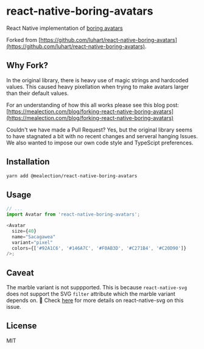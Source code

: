 # react-native-boring-avatars

React Native implementation of [boring avatars](https://boringavatars.com/)

Forked from [https://github.com/luhart/react-native-boring-avatars](https://github.com/luhart/react-native-boring-avatars).

## Why Fork?

In the original library, there is heavy use of magic strings and hardcoded values. This caused heavy pixellation when trying to make avatars larger than their default values.

For an understanding of how this all works please see this blog post:
[https://mealection.com/blog/forking-react-native-boring-avatars](https://mealection.com/blog/forking-react-native-boring-avatars)

Couldn't we have made a Pull Request? Yes, but the original library seems to have stagnated a bit with no recent changes and serveral hanging Issues. We also wanted to impose our own code style and TypeScipt preferences.

## Installation

```sh
yarn add @mealection/react-native-boring-avatars
```

## Usage

```js
// ...
import Avatar from 'react-native-boring-avatars';

<Avatar
  size={40}
  name="Sacagawea"
  variant="pixel"
  colors={['#92A1C6', '#146A7C', '#F0AB3D', '#C271B4', '#C20D90']}
/>;
```

## Caveat

The marble variant is not suppported. This is because `react-native-svg` does not support the SVG `filter` attribute which the marble variant depends on. 🙁 Check [here](https://github.com/react-native-svg/react-native-svg/issues/150) for more details on react-native-svg on this issue.

## License

MIT
